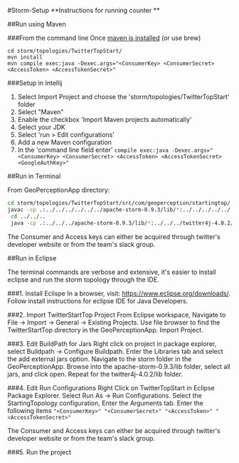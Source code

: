 #Storm-Setup
**Instructions for running counter **

##Run using Maven

###From the command line
Once [maven is installed](http://maven.apache.org/download.cgi) (or use brew)
```
cd storm/topologies/TwitterTopStart/
mvn install
mvn compile exec:java -Dexec.args="<ConsumerKey> <ConsumerSecret> <AccessToken> <AccessTokenSecret>"
```

###Setup in Intellij
1. Select Import Project and choose the 'storm/topologies/TwitterTopStart' folder
2. Select "Maven"
3. Enable the checkbox 'Import Maven projects automatically'
4. Select your JDK
5. Select 'run > Edit configurations'
6. Add a new Maven configuration
7. In the 'command line field enter' `compile exec:java -Dexec.args="<ConsumerKey> <ConsumerSecret> <AccessToken> <AccessTokenSecret> <GoogleAuthKey>"`



##Run in Terminal

From GeoPerceptionApp directory:

```bash
cd storm/topologies/TwitterTopStart/src/com/geoperception/startingtop/
javac -cp .:../../../../../../apache-storm-0.9.3/lib/*:../../../../../../twitter4j-4.0.2/lib/* *.java
 cd ../../..
 java -cp .:../../../apache-storm-0.9.3/lib/*:../../../twitter4j-4.0.2/lib/*:./com/geoperception/startingtop/* com.gperception.startingtop.StartingTopology <ConsumerKey> <ConsumerSecret> <AccessToken> <AccessTokenSecret>
```

The Consumer and Access keys can either be acquired through twitter's developer website or from the team's slack group.

##Run in Eclipse

The terminal commands are verbose and extensive, it's easier to install eclipse and run the storm topology through the IDE.

###1. Install Eclispe
In a browser, visit: https://www.eclipse.org/downloads/.
Follow install instructions for eclipse IDE for Java Developers.

###2. Import TwitterStartTop Project
From Eclipse workspace, Navigate to File -> Import -> General -> Existing Projects.
Use file browser to find the TwitterStartTop directory in the GeoPerceptionApp.
Import Project.

###3. Edit BuildPath for Jars
Right click on project in package explorer, select Buildpath -> Configure Buildpath.
Enter the Libraries tab and select the add external jars option.
Navigate to the storm folder in the GeoPerceptionApp.
Browse into the apache-storm-0.9.3/lib folder, select all jars, and click open.
Repeat for the twitter4j-4.0.2/lib folder.

###4. Edit Run Configurations
Right Click on TwitterTopStart in Eclipse Package Explorer.
Select Run As -> Run Configurations.
Select the StartingTopology configuration, Enter the Arguments tab.
Enter the following items `"<ConsumerKey>" "<ConsumerSecret>" "<AccessToken>" "<AccessTokenSecret>"`

The Consumer and Access keys can either be acquired through twitter's developer website or from the team's slack group.

###5. Run the project
